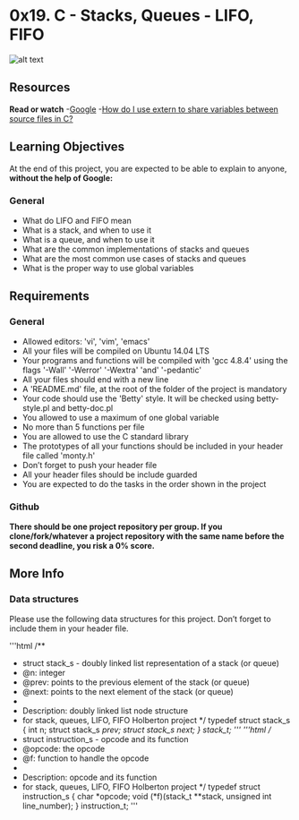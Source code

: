 # 0x19. C - Stacks, Queues - LIFO, FIFO

![alt text](https://pbs.twimg.com/media/CFYYWy6UEAE9Ow-.png)

## Resources

**Read or watch**
-[Google](https://intranet.hbtn.io/rltoken/56-bDz7IrFgcH02EkGkB3w)
-[How do I use extern to share variables between source files in C?](https://intranet.hbtn.io/rltoken/9neX6gaN6DoA-ow1INgZqw)

## Learning Objectives

At the end of this project, you are expected to be able to explain to anyone, **without the help of Google:**

### General

- What do LIFO and FIFO mean
- What is a stack, and when to use it
- What is a queue, and when to use it
- What are the common implementations of stacks and queues
- What are the most common use cases of stacks and queues
- What is the proper way to use global variables


## Requirements

### General
- Allowed editors: 'vi', 'vim', 'emacs'
- All your files will be compiled on Ubuntu 14.04 LTS
- Your programs and functions will be compiled with 'gcc 4.8.4' using the flags '-Wall' '-Werror' '-Wextra' 'and' '-pedantic'
- All your files should end with a new line
- A 'README.md' file, at the root of the folder of the project is mandatory
- Your code should use the 'Betty' style. It will be checked using betty-style.pl and betty-doc.pl
- You allowed to use a maximum of one global variable
- No more than 5 functions per file
- You are allowed to use the C standard library
- The prototypes of all your functions should be included in your header file called 'monty.h'
- Don’t forget to push your header file
- All your header files should be include guarded
- You are expected to do the tasks in the order shown in the project

### Github

**There should be one project repository per group. If you clone/fork/whatever a project repository with the same name before the second deadline, you risk a 0% score.**


## More Info

### Data structures

Please use the following data structures for this project. Don’t forget to include them in your header file.

'''html
/**
 * struct stack_s - doubly linked list representation of a stack (or queue)
 * @n: integer
 * @prev: points to the previous element of the stack (or queue)
 * @next: points to the next element of the stack (or queue)
 *
 * Description: doubly linked list node structure
 * for stack, queues, LIFO, FIFO Holberton project
 */
typedef struct stack_s
{
        int n;
        struct stack_s *prev;
        struct stack_s *next;
} stack_t;
'''
'''html
/**
 * struct instruction_s - opcode and its function
 * @opcode: the opcode
 * @f: function to handle the opcode
 *
 * Description: opcode and its function
 * for stack, queues, LIFO, FIFO Holberton project
 */
typedef struct instruction_s
{
        char *opcode;
        void (*f)(stack_t **stack, unsigned int line_number);
} instruction_t;
'''